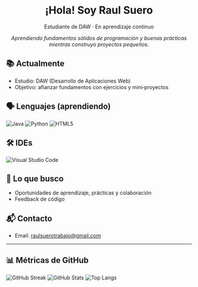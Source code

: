 <h1 align="center">¡Hola! Soy Raul Suero</h1>
<p align="center">
  Estudiante de DAW · En aprendizaje continuo
</p>

<p align="center">
  <em>Aprendiendo fundamentos sólidos de programación y buenas prácticas mientras construyo proyectos pequeños.</em>
</p>

## 📚 Actualmente
- Estudio: DAW (Desarrollo de Aplicaciones Web)
- Objetivo: afianzar fundamentos con ejercicios y mini‑proyectos

## 🗣️ Lenguajes (aprendiendo)
<p align="left">
  <!-- Java -->
  <img alt="Java" src="https://img.shields.io/badge/Java-000?style=for-the-badge&logo=openjdk&logoColor=FF0000">
  <!-- Python -->
  <img alt="Python" src="https://img.shields.io/badge/Python-000?style=for-the-badge&logo=python&logoColor=3776AB">
  <!-- HTML5 -->
  <img alt="HTML5" src="https://img.shields.io/badge/HTML5-000?style=for-the-badge&logo=html5&logoColor=E34F26">
</p>

## 🛠️ IDEs
<p align="left">
  <!-- VS Code -->
  <img alt="Visual Studio Code" src="https://img.shields.io/badge/VS%20Code-000?style=for-the-badge&logo=visualstudiocode&logoColor=22A6F2](https://custom-icon-badges.demolab.com/badge/Visual%20Studio%20Code-0078d7.svg?logo=vsc&logoColor=white)">
</p>

## 🧭 Lo que busco
- Oportunidades de aprendizaje, prácticas y colaboración
- Feedback de código

## 📬 Contacto
- Email: raulsuerotrabajo@gmail.com

---

## 📊 Métricas de GitHub

![GitHub Streak](https://streak-stats.demolab.com?user=Suerooo&theme=transparent&hide_border=true)
![GitHub Stats](https://github-readme-stats.vercel.app/api?username=Suerooo&show_icons=true&theme=transparent&hide_border=true)
![Top Langs](https://github-readme-stats.vercel.app/api/top-langs/?username=Suerooo&layout=compact&theme=transparent&hide_border=true)
